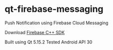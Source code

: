 # qt-firebase-messaging
Push Notification using Firebase Cloud Messaging

Download [Firebase C++ SDK](https://firebase.google.com/docs/cpp/setup?platform=ios#add-sdks)

Built using Qt 5.15.2
Tested Android API 30
